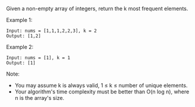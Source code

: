 Given a non-empty array of integers, return the k most frequent elements.

Example 1:

```
Input: nums = [1,1,1,2,2,3], k = 2
Output: [1,2]
```

Example 2:

```
Input: nums = [1], k = 1
Output: [1]
```

Note:

 - You may assume k is always valid, 1 ≤ k ≤ number of unique elements.
 - Your algorithm's time complexity must be better than O(n log n), where n is the array's size.

